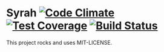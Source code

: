 # Syrah [![Code Climate](https://codeclimate.com/github/carpodaster/syrah/badges/gpa.svg)](https://codeclimate.com/github/carpodaster/syrah) [![Test Coverage](https://codeclimate.com/github/carpodaster/syrah/badges/coverage.svg)](https://codeclimate.com/github/carpodaster/syrah/coverage) [![Build Status](https://travis-ci.org/carpodaster/syrah.svg?branch=master)](https://travis-ci.org/carpodaster/syrah)

This project rocks and uses MIT-LICENSE.
